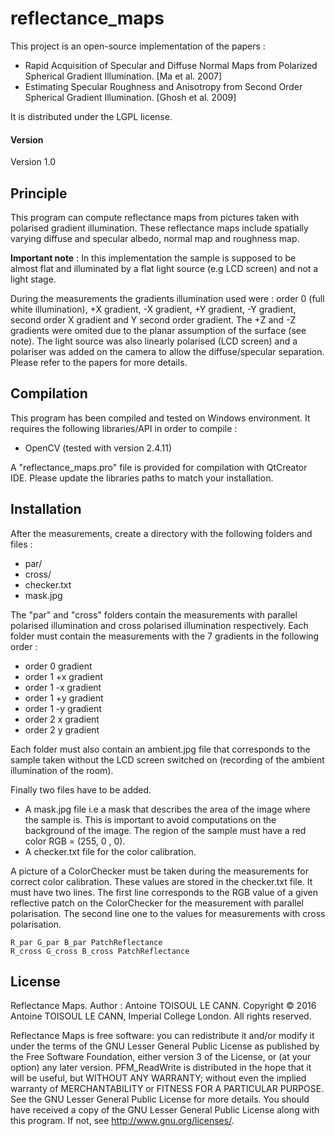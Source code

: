 # reflectance_maps
This project is an open-source implementation of the papers : 

* Rapid Acquisition of Specular and Diffuse Normal Maps from Polarized Spherical Gradient Illumination. [Ma et al. 2007]
* Estimating Specular Roughness and Anisotropy from Second Order Spherical Gradient Illumination. [Ghosh et al. 2009]

It is distributed under the LGPL license.

#### Version

Version 1.0

## Principle

This program can compute reflectance maps from pictures taken with polarised gradient illumination. These reflectance maps include spatially varying diffuse and specular albedo, normal map and roughness map.

**Important note** : In this implementation the sample is supposed to be almost flat and illuminated by a flat light source (e.g LCD screen) and not a light stage.

During the measurements the gradients illumination used were : order 0 (full white illumination), +X gradient, -X gradient, +Y gradient, -Y gradient, second order X gradient and Y second order gradient. The +Z and -Z gradients were omited due to the planar assumption of the surface (see note). The light source was also linearly polarised (LCD screen) and a polariser was added on the camera to allow the diffuse/specular separation. Please refer to the papers for more details.

## Compilation
This program has been compiled and tested on Windows environment.
It requires the following libraries/API in order to compile :

* OpenCV (tested with version 2.4.11)

A "reflectance_maps.pro" file is provided for compilation with QtCreator IDE. Please update the libraries paths to match your installation.

## Installation
After the measurements, create a directory with the following folders and files : 
* par/
* cross/
* checker.txt
* mask.jpg

The "par" and "cross" folders contain the measurements with parallel polarised illumination and cross polarised illumination respectively. Each folder must contain the measurements with the 7 gradients in the following order : 

* order 0 gradient
* order 1 +x gradient
* order 1 -x gradient
* order 1 +y gradient
* order 1 -y gradient
* order 2 x gradient
* order 2 y gradient

Each folder must also contain an ambient.jpg file that corresponds to the sample taken without the LCD screen switched on (recording of the ambient illumination of the room).

Finally two files have to be added. 

* A mask.jpg file i.e a mask that describes the area of the image where the sample is. This is important to avoid computations on the background of the image. The region of the sample must have a red color RGB = (255, 0 , 0).
* A checker.txt file for the color calibration. 

A picture of a ColorChecker must be taken during the measurements for correct color calibration. These values are stored in the checker.txt file. It must have two lines. The first line corresponds to the RGB value of a given reflective patch on the ColorChecker for the measurement with parallel polarisation. The second line one to the values for measurements with cross polarisation.

```
R_par G_par B_par PatchReflectance
R_cross G_cross B_cross PatchReflectance
```

## License

Reflectance Maps. Author :  Antoine TOISOUL LE CANN. Copyright © 2016 Antoine TOISOUL LE CANN, Imperial College London. All rights reserved.

Reflectance Maps is free software: you can redistribute it and/or modify it under the terms of the GNU Lesser General Public License as published by the Free Software Foundation, either version 3 of the License, or (at your option) any later version. PFM_ReadWrite is distributed in the hope that it will be useful, but WITHOUT ANY WARRANTY; without even the implied warranty of MERCHANTABILITY or FITNESS FOR A PARTICULAR PURPOSE. See the GNU Lesser General Public License for more details. You should have received a copy of the GNU Lesser General Public License along with this program. If not, see <http://www.gnu.org/licenses/>.
